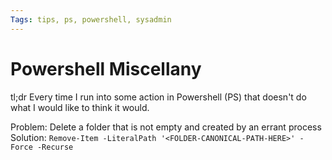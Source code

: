 ```yaml
---
Tags: tips, ps, powershell, sysadmin
---
```


# Powershell Miscellany

tl;dr Every time I run into some action in Powershell (PS) that doesn't do what I would like to think it would.


Problem: Delete a folder that is not empty and created by an errant process
Solution: `Remove-Item -LiteralPath '<FOLDER-CANONICAL-PATH-HERE>' -Force -Recurse`